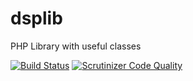 dsplib
======

PHP Library with useful classes

[![Build Status](https://travis-ci.org/pfeyssaguet/dsplib.png?branch=master)](https://travis-ci.org/pfeyssaguet/dsplib)
[![Scrutinizer Code Quality](https://scrutinizer-ci.com/g/pfeyssaguet/dsplib/badges/quality-score.png?b=master)](https://scrutinizer-ci.com/g/pfeyssaguet/dsplib/?branch=master)
